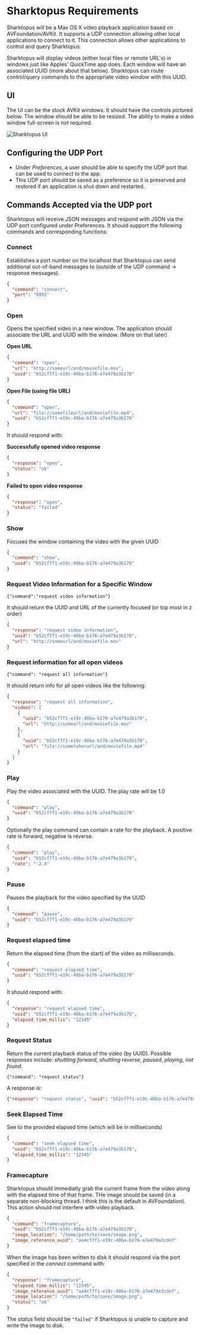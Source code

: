
# Sharktopus Requirements

Sharktopus will be a Max OS X video playback application based on AVFoundation/AVKit. It supports a UDP connection allowing other local applications to connect to it. This connection allows other applications to control and query Sharktopus.

Sharktopus will display videos (either local files or remote URL's) in windows just like Apples' QuickTime app does. Each window will have an associated UUID (more about that below). Sharktopus can route control/query commands to the appropriate video window with this UUID.

## UI

The UI can be the stock AVKit windows. It should have the controls pictured below. The window should be able to be resized. The ability to make a video window full-screen is not required.

![Sharktopus UI](Sharktopus.png)

## Configuring the UDP Port

- Under _Preferences_, a user should be able to specify the UDP port that can be used to connect to the app.
- This UDP port should be saved as a preference so it is preserved and restored if an application is shut down and restarted.

## Commands Accepted via the UDP port

Sharktopus will receive JSON messages and respond with JSON via the UDP port configured under Preferences. It should support the following commands and corresponding functions:

### Connect

 Establishes a port number on the localhost that Sharktopus can send additional out-of-band messages to (outside of the UDP command -> response messages).

```json
{
  "command": "connect",
  "port": "8095"
}
```

### Open

Opens the specified video in a new window. The application should associate the URL and UUID with the window. (More on that later)

__Open URL__

```json
{
  "command": "open",
  "url": "http://someurl/and/moviefile.mov",
  "uuid": "b52cf7f1-e19c-40ba-b176-a7e479a3b170"
}
```

__Open File (using file URL)__

```json
{
  "command": "open",
  "url": "file://somefileurl/and/moviefile.mp4",
  "uuid": "b52cf7f1-e19c-40ba-b176-a7e479a3b170"
}
```

It should respond with:

__Successfully opened video response__

```json
{
  "response": "open",
  "status": "ok"
}
```

__Failed to open video response__

```json
{
  "response": "open",
  "status": "failed"
}
```

### Show

Focuses the window containing the video with the given UUID

```json
{
  "command": "show",
  "uuid": "b52cf7f1-e19c-40ba-b176-a7e479a3b170"
}
```

### Request Video Information for a Specific Window

`{"command":"request video information"}`

It should return the UUID and URL of the currently focused (or top most in z order)

```json
{
  "response": "request video information",
  "uuid": "b52cf7f1-e19c-40ba-b176-a7e479a3b170",
  "url": "http://someurl/and/moviefile.mov"
}
```

### Request information for all open videos

`{"command": "request all information"}`

It should return info for all open videos like the following:

```json
{
  "response": "request all information",
  "videos": [
    {
      "uuid": "b52cf7f1-e19c-40ba-b176-a7e479a3b170",
      "url": "http://someurl/and/moviefile.mov"
    },
    {
      "uuid": "b52cf7f1-e19c-40ba-b176-a7e479a3b170",
      "url": "file://sometoherurl/and/moviefile.mp4"
    }
  ]
}
```

### Play

Play the video associated with the UUID. The play rate will be 1.0

```json
{
  "command": "play",
  "uuid": "b52cf7f1-e19c-40ba-b176-a7e479a3b170"
}
```

Optionally the play command can contain a rate for the playback. A positive rate is forward, negative is reverse.

```json
{
  "command": "play",
  "uuid": "b52cf7f1-e19c-40ba-b176-a7e479a3b170",
  "rate": "-2.4"
}
```

### Pause

Pauses the playback for the video specified by the UUID

```json
{
  "command": "pause",
  "uuid": "b52cf7f1-e19c-40ba-b176-a7e479a3b170"
}
```

### Request elapsed time

Return the elapsed time (from the start) of the video as milliseconds.

```json
{
  "command": "request elapsed time",
  "uuid": "b52cf7f1-e19c-40ba-b176-a7e479a3b170"
}
```

It should respond with:

```json
{
  "response": "request elapsed time",
  "uuid": "b52cf7f1-e19c-40ba-b176-a7e479a3b170",
  "elapsed_time_millis": "12345"
}
```

### Request Status

Return the current playback status of the video (by UUID). Possible responses include: _shuttling forward_, _shuttling reverse_, _paused_, _playing_, _not found_.

`{"command": "request status"}`

A response is:

```json
{"response": "request status", "uuid": "b52cf7f1-e19c-40ba-b176-a7e479a3b170", "status": "playing"}
```

### Seek Elapsed Time

See to the provided elapsed time (which will be in milliseconds)

```json
{
  "command": "seek elapsed time",
  "uuid": "b52cf7f1-e19c-40ba-b176-a7e479a3b170",
  "elapsed_time_millis": "12345"
}
```

### Framecapture

Sharktopus should immediatly grab the current frame from the video along with the elapsed time of that frame. THe image should be saved (in a separate non-blocking thread. I think this is the default in AVFoundation). This action should not interfere with video playback.

```json
{
  "command": "framecapture",
  "uuid": "b52cf7f1-e19c-40ba-b176-a7e479a3b170",
  "image_location": "/Some/path/to/save/image.png",
  "image_reference_uuid": "aa4cf7f1-e19c-40ba-b176-a7e479a3cdef"
}
```

When the image has been written to disk it should respond via the port specified in the _connect_ command with:

```json
{
  "response": "framecapture",
  "elapsed_time_millis": "12345",
  "image_reference_uuid": "aa4cf7f1-e19c-40ba-b176-a7e479a3cdef",
  "image_location": "/Some/path/to/save/image.png",
  "status": "ok"
}
```

The _status_ field should be `"failed"` if Sharktopus is unable to capture and write the image to disk.
